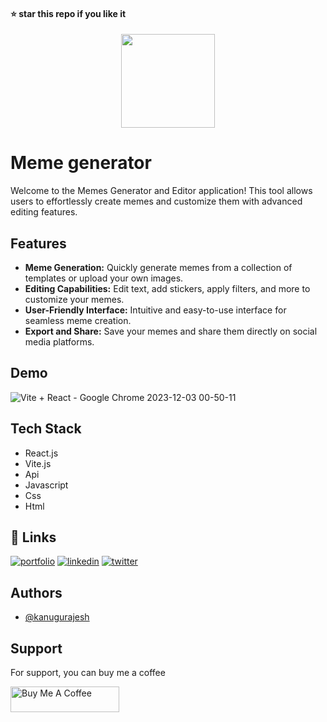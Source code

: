 #### ⭐ star this repo if you like it

<div align="center">
  <img src="https://github.com/kanugurajesh/Meme-Generator/assets/120458029/1f8ec059-f10e-44da-8c6b-29b000a4f632" alt="" width=150 height=150>
</div>

# Meme generator
Welcome to the Memes Generator and Editor application! This tool allows users to effortlessly create memes and customize them with advanced editing features.

## Features

- **Meme Generation:** Quickly generate memes from a collection of templates or upload your own images.
- **Editing Capabilities:** Edit text, add stickers, apply filters, and more to customize your memes.
- **User-Friendly Interface:** Intuitive and easy-to-use interface for seamless meme creation.
- **Export and Share:** Save your memes and share them directly on social media platforms.


## Demo
![Vite + React - Google Chrome 2023-12-03 00-50-11](https://github.com/kanugurajesh/Meme-Generator/assets/120458029/b991e6ef-53df-41b1-bcf1-d9e2ba35b5c6)

## Tech Stack

- React.js
- Vite.js
- Api
- Javascript
- Css
- Html

## 🔗 Links
[![portfolio](https://img.shields.io/badge/my_portfolio-000?style=for-the-badge&logo=ko-fi&logoColor=white)](https://rajeshportfolio.me/)
[![linkedin](https://img.shields.io/badge/linkedin-0A66C2?style=for-the-badge&logo=linkedin&logoColor=white)](https://www.linkedin.com/in/rajesh-kanugu-aba8a3254/)
[![twitter](https://img.shields.io/badge/twitter-1DA1F2?style=for-the-badge&logo=twitter&logoColor=white)](https://twitter.com/exploringengin1)

## Authors

- [@kanugurajesh](https://github.com/kanugurajesh)

## Support

For support, you can buy me a coffee

<a href="https://www.buymeacoffee.com/kanugurajen" target="_blank"><img src="https://cdn.buymeacoffee.com/buttons/default-orange.png" alt="Buy Me A Coffee" height="41" width="174"></a>
